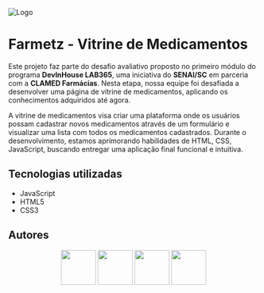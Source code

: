 ![Logo](https://github.com/user-attachments/assets/27a18da1-f6b7-4165-853d-5dad7ed57ccd)

# Farmetz - Vitrine de Medicamentos
Este projeto faz parte do desafio avaliativo proposto no primeiro módulo do programa **DevInHouse LAB365**, uma iniciativa do **SENAI/SC** em parceria com a **CLAMED Farmácias**. Nesta etapa, nossa equipe foi desafiada a desenvolver uma página de vitrine de medicamentos, aplicando os conhecimentos adquiridos até agora.

A vitrine de medicamentos visa criar uma plataforma onde os usuários possam cadastrar novos medicamentos através de um formulário e visualizar uma lista com todos os medicamentos cadastrados. Durante o desenvolvimento, estamos aprimorando habilidades de HTML, CSS, JavaScript, buscando entregar uma aplicação final funcional e intuitiva.

## Tecnologias utilizadas
- JavaScript
- HTML5
- CSS3

## Autores

<div align="center">
  <a href="https://github.com/frankberwald"><img src="https://avatars.githubusercontent.com/u/127545990?v=4" width="70px"/></a>
  <a href="https://github.com/henriquetorrescampos"><img src="https://avatars.githubusercontent.com/u/138634744?v=4" width="70px"/></a>
  <a href="https://github.com/Lucas-benkendorf"><img src="https://avatars.githubusercontent.com/u/174016317?v=4" width="70px"/></a>
  <a href="https://github.com/MatheusBrandalise"><img src="https://avatars.githubusercontent.com/u/42072670?v=4" width="70px"/></a>
</div>
